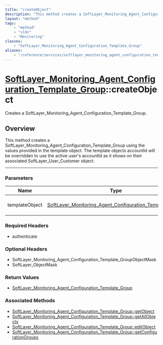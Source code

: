 ```yaml
---
title: "createObject"
description: "This method creates a SoftLayer_Monitoring_Agent_Configuration_Template_Group using the values provided in the template... "
layout: "method"
tags:
    - "method"
    - "sldn"
    - "Monitoring"
classes:
    - "SoftLayer_Monitoring_Agent_Configuration_Template_Group"
aliases:
    - "/reference/services/softlayer_monitoring_agent_configuration_template_group/createObject"
---
```

# [SoftLayer_Monitoring_Agent_Configuration_Template_Group](/reference/services/SoftLayer_Monitoring_Agent_Configuration_Template_Group)::createObject

Creates a SoftLayer_Monitoring_Agent_Configuration_Template_Group.


## Overview 
This method creates a SoftLayer_Monitoring_Agent_Configuration_Template_Group using the values provided in the template object. The template objects accountId will be overridden to use the active user's accountId as it shows on their associated SoftLayer_User_Customer object. 

-----

### Parameters 
|Name | Type | Description |
| --- | --- | --- |
|templateObject| <a href='/reference/datatypes/SoftLayer_Monitoring_Agent_Configuration_Template_Group'>SoftLayer_Monitoring_Agent_Configuration_Template_Group </a>| The SoftLayer_Monitoring_Agent_Configuration_Template_Group object that you wish to create.|


### Required Headers
* authenticate


### Optional Headers
* SoftLayer_Monitoring_Agent_Configuration_Template_GroupObjectMask
* SoftLayer_ObjectMask

### Return Values
* <a href='/reference/datatypes/SoftLayer_Monitoring_Agent_Configuration_Template_Group'>SoftLayer_Monitoring_Agent_Configuration_Template_Group </a>


### Associated Methods

*  [SoftLayer_Monitoring_Agent_Configuration_Template_Group::getObject](/reference/services/SoftLayer_Monitoring_Agent_Configuration_Template_Group/getObject )
*  [SoftLayer_Monitoring_Agent_Configuration_Template_Group::getAllObjects ](/reference/services/SoftLayer_Monitoring_Agent_Configuration_Template_Group/getAllObjects  )
*  [SoftLayer_Monitoring_Agent_Configuration_Template_Group::editObject](/reference/services/SoftLayer_Monitoring_Agent_Configuration_Template_Group/editObject )
*  [SoftLayer_Monitoring_Agent_Configuration_Template_Group::getConfigurationGroups ](/reference/services/SoftLayer_Monitoring_Agent_Configuration_Template_Group/getConfigurationGroups  )




